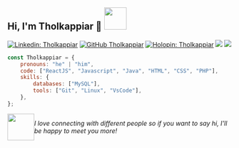 <!-- [![@thokappiar's holopin board ](https://holopin.me/tholkappiar)](https://holopin.io/@tholkappiar) -->
<!-- ### Tholkappiar here 👋 -->
<!-- ### [Connect with me 💬](https://tholkappiar.bio.link/) -->
<!-- **Tholkappiar/Tholkappiar** is a ✨ _special_ ✨ repository because its `README.md` (this file) appears on your GitHub profile. -->
<!-- framework: "SpringBoot", -->

<h2> Hi, I'm Tholkappiar 👋  <img src="https://media.giphy.com/media/mGcNjsfWAjY5AEZNw6/giphy.gif" width="50"></h2>
</em></p>

[![Linkedin: Tholkappiar](https://img.shields.io/badge/-Tholkappiar-blue?style=flat-square&logo=Linkedin&logoColor=white&link=https://www.linkedin.com/in/tholkappiar/)](https://www.linkedin.com/in/tholkappiar/)
[![GitHub Tholkappiar](https://img.shields.io/github/followers/tholkappiar?label=follow&style=social)](https://github.com/tholkappiar)
[![Holopin: Tholkappiar](https://img.shields.io/badge/-Holopin-green?style=flat-square&link=https://holopin.me/tholkappiar/)](https://holopin.io/@tholkappiar)
![](https://komarev.com/ghpvc/?username=tholkappiar&label=PROFILE+VIEWS)
![](https://hit.yhype.me/github/profile?user_id=114584730)

```javascript
const Tholkappiar = {
	pronouns: "he" | "him",
	code: ["ReactJS", "Javascript", "Java", "HTML", "CSS", "PHP"],
	skills: {
		databases: ["MySQL"],
		tools: ["Git", "Linux", "VsCode"],
	},
};
```

<div >
    <em>
        <p style="display: flex; align-items: center;">
              <img src="https://github.com/Anmol-Baranwal/Cool-GIFs-For-GitHub/assets/74038190/406eb3e6-caba-401d-93c8-e0a7941c84b9" width="60">
            I love connecting with different people so if you want to say hi, I'll be happy to meet you more!
        </p>
    </em>
</div>
